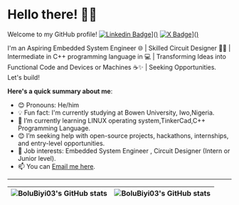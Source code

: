 # Hello there! 👋🏾
Welcome to my GitHub profile!
 [![Linkedin Badge](https://img.shields.io/badge/-BoluBiyi03-blue?style=for-the-badge&logo=Linkedin&logoColor=white&link=[)](https://www.linkedin.com/in/oluwabiyi-boluwatife-71725719a/)]([)](https://www.linkedin.com/in/oluwabiyi-boluwatife-71725719a/) [![X Badge](https://img.shields.io/badge/-BoluBiyi03-000000?style=for-the-badge&logo=x&logoColor=white&link=[)](https://x.com/oluwaobj?s=21)]([)](https://x.com/oluwaobj?s=21)

I'm an Aspiring Embedded System Engineer 🌐 | Skilled Circuit Designer 🧑‍🎨  | Intermediate in C++ programming language in  💻 | Transforming Ideas into Functional Code and Devices or Machines ☕️✨ | Seeking Opportunities. Let's build!

**Here's a quick summary about me**:

- 😊 Pronouns: He/him
- 💡 Fun fact: I'm currently studying at Bowen University, Iwo,Nigeria.
- 🌱 I’m currently learning LINUX operating system,TinkerCad,C++ Programming Language.
- 😊 I’m seeking help with open-source projects, hackathons, internships, and entry-level opportunities.
- 💼 Job interests: Embedded System Engineer , Circuit Designer (Intern or Junior level).
- 📫 You can [Email me here](mailto:objas9@gmail.com).

---

| <img align="center" src="https://github-readme-stats.vercel.app/api?username=BoluBiyi03&show_icons=true&include_all_commits=true&hide_border=true" alt="BoluBiyi03's GitHub stats" /> | <img align="center" src="https://github-readme-stats.vercel.app/api/top-langs/?username=BoluBiyi03&langs_count=8&layout=compact&hide_border=true" alt="BoluBiyi03's GitHub stats" /> |
| ------------- | ------------- |
